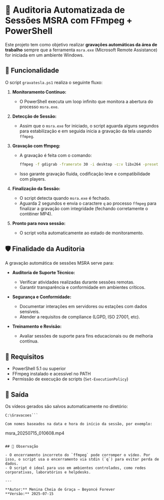# 🎥 Auditoria Automatizada de Sessões MSRA com FFmpeg + PowerShell

Este projeto tem como objetivo realizar **gravações automáticas da área de trabalho** sempre que a ferramenta `msra.exe` (Microsoft Remote Assistance) for iniciada em um ambiente Windows.

## 📌 Funcionalidade

O script `gravatesla.ps1` realiza o seguinte fluxo:

1. **Monitoramento Contínuo:**
   - O PowerShell executa um loop infinito que monitora a abertura do processo `msra.exe`.

2. **Detecção de Sessão:**
   - Assim que o `msra.exe` for iniciado, o script aguarda alguns segundos para estabilização e em seguida inicia a gravação da tela usando `ffmpeg`.

3. **Gravação com ffmpeg:**
   - A gravação é feita com o comando:
     ```bash
     ffmpeg -f gdigrab -framerate 30 -i desktop -c:v libx264 -preset ultrafast -pix_fmt yuv420p -movflags +faststart output.mp4
     ```
   - Isso garante gravação fluida, codificação leve e compatibilidade com players.

4. **Finalização da Sessão:**
   - O script detecta quando `msra.exe` é fechado.
   - Aguarda 2 segundos e envia o caractere `q` ao processo `ffmpeg` para finalizar a gravação com integridade (fechando corretamente o contêiner MP4).

5. **Pronto para nova sessão:**
   - O script volta automaticamente ao estado de monitoramento.

## 🛡️ Finalidade da Auditoria

A gravação automática de sessões MSRA serve para:

- **Auditoria de Suporte Técnico:**
  - Verificar atividades realizadas durante sessões remotas.
  - Garantir transparência e conformidade em ambientes críticos.

- **Segurança e Conformidade:**
  - Documentar interações em servidores ou estações com dados sensíveis.
  - Atender a requisitos de compliance (LGPD, ISO 27001, etc).

- **Treinamento e Revisão:**
  - Avaliar sessões de suporte para fins educacionais ou de melhoria contínua.

## 🧰 Requisitos

- PowerShell 5.1 ou superior
- FFmpeg instalado e acessível no PATH
- Permissão de execução de scripts (`Set-ExecutionPolicy`)

## 📁 Saída

Os vídeos gerados são salvos automaticamente no diretório:

```
C:\Gravacoes```

Com nomes baseados na data e hora do início da sessão, por exemplo:

```
msra_20250715_010608.mp4
```

## 🧪 Observação

- O encerramento incorreto do `ffmpeg` pode corromper o vídeo. Por isso, o script usa o encerramento via stdin (`q`) para evitar perda de dados.
- O script é ideal para uso em ambientes controlados, como redes corporativas, laboratórios e helpdesks.

---

**Autor:** Menina Cheia de Graça – Beyoncé Forever  
**Versão:** 2025-07-15  
